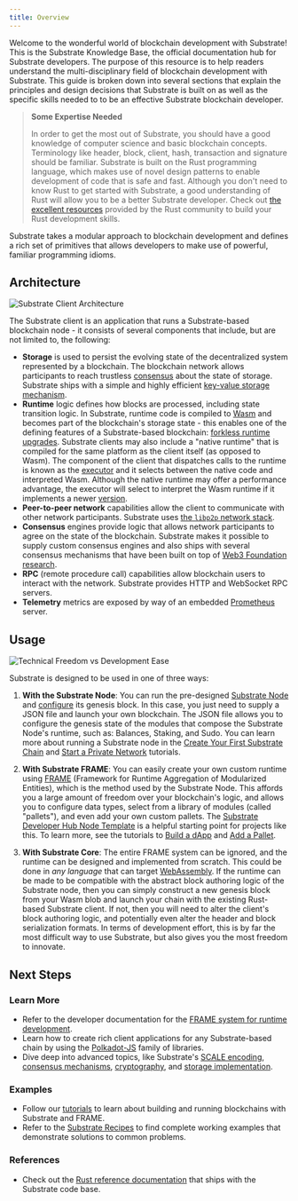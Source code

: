 ```yaml
---
title: Overview
---
```


Welcome to the wonderful world of blockchain development with Substrate! This is the Substrate Knowledge Base, the
official documentation hub for Substrate developers. The purpose of this resource is to help readers understand the
multi-disciplinary field of blockchain development with Substrate. This guide is broken down into several sections that
explain the principles and design decisions that Substrate is built on as well as the specific skills needed to to be an
effective Substrate blockchain developer.

> **Some Expertise Needed**
>
> In order to get the most out of Substrate, you should have a good knowledge of computer science and basic blockchain
> concepts. Terminology like header, block, client, hash, transaction and signature should be familiar. Substrate is
> built on the Rust programming language, which makes use of novel design patterns to enable development of code that is
> safe and fast. Although you don't need to know Rust to get started with Substrate, a good understanding of Rust will
> allow you to be a better Substrate developer. Check out [the excellent resources](https://www.rust-lang.org/learn)
> provided by the Rust community to build your Rust development skills.

Substrate takes a modular approach to blockchain development and defines a rich set of primitives that allows developers
to make use of powerful, familiar programming idioms.

## Architecture

![Substrate Client Architecture](assets/substrate-arch.png)

The Substrate client is an application that runs a Substrate-based blockchain node - it consists of several components
that include, but are not limited to, the following:

- **Storage** is used to persist the evolving state of the decentralized system represented by a blockchain. The
  blockchain network allows participants to reach trustless [consensus](knowledgebase/advanced/consensus) about the
  state of storage. Substrate ships with a simple and highly efficient
  [key-value storage mechanism](knowledgebase/advanced/storage).
- **Runtime** logic defines how blocks are processed, including state transition logic. In Substrate, runtime code is
  compiled to [Wasm](knowledgebase/getting-started/glossary#webassembly-wasm) and becomes part of the blockchain's
  storage state - this enables one of the defining features of a Substrate-based blockchain:
  [forkless runtime upgrades](knowledgebase/runtime/upgrades#forkless-runtime-upgrades). Substrate clients may also
  include a "native runtime" that is compiled for the same platform as the client itself (as opposed to Wasm). The
  component of the client that dispatches calls to the runtime is known as the
  [executor](knowledgebase/advanced/executor) and it selects between the native code and interpreted Wasm. Although the
  native runtime may offer a performance advantage, the executor will select to interpret the Wasm runtime if it
  implements a newer [version](knowledgebase/runtime/upgrades#runtime-versioning).
- **Peer-to-peer network** capabilities allow the client to communicate with other network participants. Substrate uses
  [the `libp2p` network stack](https://libp2p.io/).
- **Consensus** engines provide logic that allows network participants to agree on the state of the blockchain.
  Substrate makes it possible to supply custom consensus engines and also ships with several consensus mechanisms that
  have been built on top of [Web3 Foundation research](https://w3f-research.readthedocs.io/en/latest/index.html).
- **RPC** (remote procedure call) capabilities allow blockchain users to interact with the network. Substrate provides
  HTTP and WebSocket RPC servers.
- **Telemetry** metrics are exposed by way of an embedded [Prometheus](https://prometheus.io/) server.

## Usage

![Technical Freedom vs Development Ease](assets/technical-freedom.png)

Substrate is designed to be used in one of three ways:

1. **With the Substrate Node**: You can run the pre-designed
   [Substrate Node](https://github.com/paritytech/substrate/tree/master/bin/node) and
   [configure](https://github.com/paritytech/substrate/blob/master/bin/node/cli/src/chain_spec.rs) its genesis block. In
   this case, you just need to supply a JSON file and launch your own blockchain. The JSON file allows you to configure
   the genesis state of the modules that compose the Substrate Node's runtime, such as: Balances, Staking, and Sudo. You
   can learn more about running a Substrate node in the
   [Create Your First Substrate Chain](tutorials/create-your-first-substrate-chain) and
   [Start a Private Network](tutorials/start-a-private-network/index.md) tutorials.

2. **With Substrate FRAME**: You can easily create your own custom runtime using [FRAME](knowledgebase/runtime/frame.md)
   (Framework for Runtime Aggregation of Modularized Entities), which is the method used by the Substrate Node. This
   affords you a large amount of freedom over your blockchain's logic, and allows you to configure data types, select
   from a library of modules (called "pallets"), and even add your own custom pallets. The
   [Substrate Developer Hub Node Template](https://github.com/substrate-developer-hub/substrate-node-template) is a
   helpful starting point for projects like this. To learn more, see the tutorials to
   [Build a dApp](tutorials/build-a-dapp) and [Add a Pallet](tutorials/add-a-pallet).

3. **With Substrate Core**: The entire FRAME system can be ignored, and the runtime can be designed and implemented from
   scratch. This could be done in _any language_ that can target [WebAssembly](https://webassembly.org/). If the runtime
   can be made to be compatible with the abstract block authoring logic of the Substrate node, then you can simply
   construct a new genesis block from your Wasm blob and launch your chain with the existing Rust-based Substrate
   client. If not, then you will need to alter the client's block authoring logic, and potentially even alter the header
   and block serialization formats. In terms of development effort, this is by far the most difficult way to use
   Substrate, but also gives you the most freedom to innovate.

## Next Steps

### Learn More

- Refer to the developer documentation for the [FRAME system for runtime development](knowledgebase/runtime).
- Learn how to create rich client applications for any Substrate-based chain by using the
  [Polkadot-JS](knowledgebase/integrate/polkadot-js) family of libraries.
- Dive deep into advanced topics, like Substrate's [SCALE encoding](knowledgebase/advanced/codec),
  [consensus mechanisms](knowledgebase/advanced/consensus), [cryptography](knowledgebase/advanced/cryptography), and
  [storage implementation](knowledgebase/advanced/storage).

### Examples

- Follow our [tutorials](../../tutorials) to learn about building and running blockchains with Substrate and FRAME.
- Refer to the [Substrate Recipes](https://substrate.dev/recipes/) to find complete working examples that demonstrate
  solutions to common problems.

### References

- Check out the [Rust reference documentation](https://substrate.dev/rustdocs) that ships with the Substrate code base.
